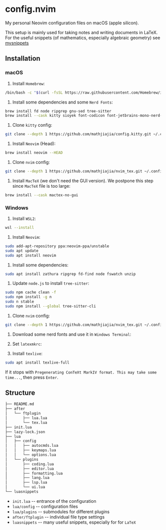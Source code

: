 # config.nvim

My personal Neovim configuration files on macOS (apple silicon).

This setup is mainly used for taking notes and writing documents in LaTeX.
For the useful snippets (of mathematics, especially algebraic geometry)
see [mysnippets]

## Installation

### macOS

1. Install `Homebrew`:

```sh
/bin/bash -c "$(curl -fsSL https://raw.githubusercontent.com/Homebrew/install/HEAD/install.sh)"
```

1. Install some dependencies and some `Nerd Fonts`:

```sh
brew install fd node ripgrep gnu-sed tree-sitter
brew install --cask kitty sioyek font-codicon font-jetbrains-mono-nerd-font font-symbols-only-nerd-font
```

1. Clone `kitty` config:

```sh
git clone --depth 1 https://github.com/mathjiajia/config.kitty.git ~/.config/kitty
```

1. Install `Neovim` (Head):

```sh
brew install neovim --HEAD
```

1. Clone `nvim` config:

```sh
git clone --depth 1 https://github.com/mathjiajia/nvim_tex.git ~/.config/nvim
```

1. Install `MacTeX` (we don't need the GUI version).
   We postpone this step since `MacTeX` file is too large:

```bash
brew install --cask mactex-no-gui
```

### Windows

1. Install `WSL2`:

```sh
wsl --install
```

1. Install `Neovim`:

```sh
sudo add-apt-repository ppa:neovim-ppa/unstable
sudo apt update
sudo apt install neovim
```

1. Install some dependencies:

```sh
sudo apt install zathura ripgrep fd-find node fswatch unzip
```

1. Update `node.js` to install `tree-sitter`:

```sh
sudo npm cache clean -f
sudo npm install -g n
sudo n stable
sudo npm install --global tree-sitter-cli
```

1. Clone `nvim` config:

```sh
git clone --depth 1 https://github.com/mathjiajia/nvim_tex.git ~/.config/nvim
```

1. Download some nerd fonts and use it in `Windows Terminal`:

1. Set `latexmkrc`:

1. Install `texlive`:

```sh
sudo apt install texlive-full
```

If it stops with `Pregenerating ConTeXt MarkIV format. This may take some time...`,
then press `Enter`.

## Structure

```txt
├── README.md
├── after
│   └── ftplugin
│       ├── lua.lua
│       └── tex.lua
├── init.lua
├── lazy-lock.json
├── lua
│   ├── config
│   │   ├── autocmds.lua
│   │   ├── keymaps.lua
│   │   └── options.lua
│   └── plugins
│       ├── coding.lua
│       ├── editor.lua
│       ├── formatting.lua
│       ├── lang.lua
│       ├── lsp.lua
│       └── ui.lua
└── luasnippets
```

- `init.lua` -- entrance of the configuration
- `lua/config` -- configuration files
- `lua/plugins` -- submodules for different plugins
- `after/ftplugin` -- individual file type settings
- `luasnippets` -- many useful snippets, especially for for `LaTeX`

[mysnippets]: https://github.com/mathjiajia/mySnippets
